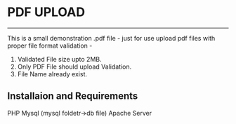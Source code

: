 # PDF UPLOAD
---------------
 This is a small demonstration .pdf file -
 just for use upload pdf files with proper file format validation - 
 1. Validated File size upto 2MB.
 2. Only PDF File should upload Validation.
 3. File Name already exist.

 Installaion and Requirements
 ----------------------------
 PHP 
 Mysql (mysql foldetr->db file)
 Apache Server
